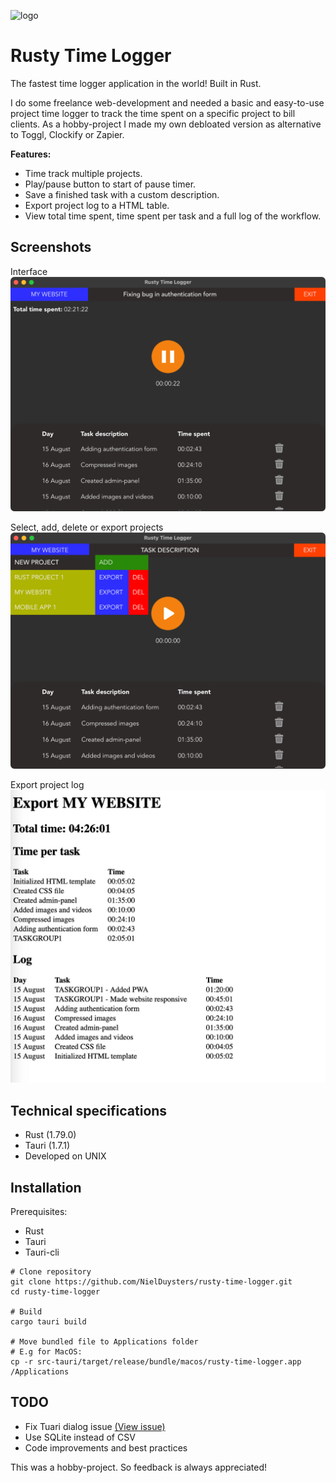 ![logo](https://github.com/user-attachments/assets/059b21de-d829-445a-867b-b9bc65e7fb82)
# Rusty Time Logger
The fastest time logger application in the world! Built in Rust.

I do some freelance web-development and needed a basic and easy-to-use project time logger to track the time spent on a specific project to bill clients. As a hobby-project I made my own debloated version as alternative to Toggl, Clockify or Zapier.

**Features:**
- Time track multiple projects.
- Play/pause button to start of pause timer.
- Save a finished task with a custom description.
- Export project log to a HTML table.
- View total time spent, time spent per task and a full log of the workflow.

## Screenshots
Interface
![Interface](screenshots/general-interface.png)

Select, add, delete or export projects
![Project Actions](screenshots/project-actions.png)

Export project log
![Project log](screenshots/project-export.jpg)

## Technical specifications
- Rust (1.79.0)
- Tauri (1.7.1)
- Developed on UNIX

## Installation
Prerequisites:
- Rust
- Tauri
- Tauri-cli

```
# Clone repository
git clone https://github.com/NielDuysters/rusty-time-logger.git
cd rusty-time-logger

# Build
cargo tauri build

# Move bundled file to Applications folder
# E.g for MacOS:
cp -r src-tauri/target/release/bundle/macos/rusty-time-logger.app /Applications
```


## TODO
- Fix Tuari dialog issue [(View issue)](https://github.com/tauri-apps/tauri/issues/10586#issue-2462152966)
- Use SQLite instead of CSV
- Code improvements and best practices

This was a hobby-project. So feedback is always appreciated!
